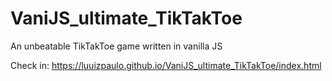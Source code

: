 # VaniJS_ultimate_TikTakToe
An unbeatable TikTakToe game written in vanilla JS

Check in: https://luuizpaulo.github.io/VaniJS_ultimate_TikTakToe/index.html
